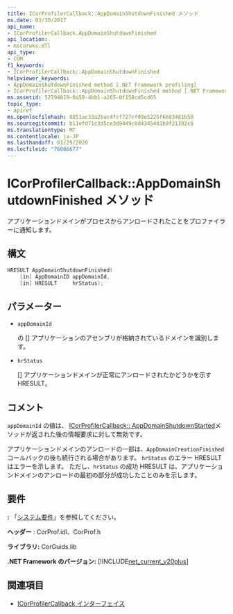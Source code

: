 ```yaml
---
title: ICorProfilerCallback::AppDomainShutdownFinished メソッド
ms.date: 03/30/2017
api_name:
- ICorProfilerCallback.AppDomainShutdownFinished
api_location:
- mscorwks.dll
api_type:
- COM
f1_keywords:
- ICorProfilerCallback::AppDomainShutdownFinished
helpviewer_keywords:
- AppDomainShutdownFinished method [.NET Framework profiling]
- ICorProfilerCallback::AppDomainShutdownFinished method [.NET Framework profiling]
ms.assetid: 52794819-0a59-4bb1-a265-0f158cd5cd65
topic_type:
- apiref
ms.openlocfilehash: 0851ac33a2bac4fcf727cf09e5225f6b83481b50
ms.sourcegitcommit: b11efd71c3d5ce3d9449c8d4345481b9f21392c6
ms.translationtype: MT
ms.contentlocale: ja-JP
ms.lasthandoff: 01/29/2020
ms.locfileid: "76866677"
---
```

# <a name="icorprofilercallbackappdomainshutdownfinished-method"></a>ICorProfilerCallback::AppDomainShutdownFinished メソッド
アプリケーションドメインがプロセスからアンロードされたことをプロファイラーに通知します。  
  
## <a name="syntax"></a>構文  
  
```cpp  
HRESULT AppDomainShutdownFinished(  
    [in] AppDomainID appDomainId,  
    [in] HRESULT     hrStatus);  
```  
  
## <a name="parameters"></a>パラメーター

- `appDomainId`

  の \[] アプリケーションのアセンブリが格納されているドメインを識別します。

- `hrStatus`

  \[] アプリケーションドメインが正常にアンロードされたかどうかを示す HRESULT。

## <a name="remarks"></a>コメント  
 `appDomainId` の値は、 [ICorProfilerCallback:: AppDomainShutdownStarted](icorprofilercallback-appdomainshutdownstarted-method.md)メソッドが返された後の情報要求に対して無効です。  
  
 アプリケーションドメインのアンロードの一部は、`AppDomainCreationFinished` コールバックの後も続行される場合があります。 `hrStatus` のエラー HRESULT はエラーを示します。 ただし、`hrStatus` の成功 HRESULT は、アプリケーションドメインのアンロードの最初の部分が成功したことのみを示します。  
  
## <a name="requirements"></a>要件  
 **:** 「[システム要件](../../../../docs/framework/get-started/system-requirements.md)」を参照してください。  
  
 **ヘッダー** : CorProf.idl、CorProf.h  
  
 **ライブラリ:** CorGuids.lib  
  
 **.NET Framework のバージョン:** [!INCLUDE[net_current_v20plus](../../../../includes/net-current-v20plus-md.md)]  
  
## <a name="see-also"></a>関連項目

- [ICorProfilerCallback インターフェイス](icorprofilercallback-interface.md)
